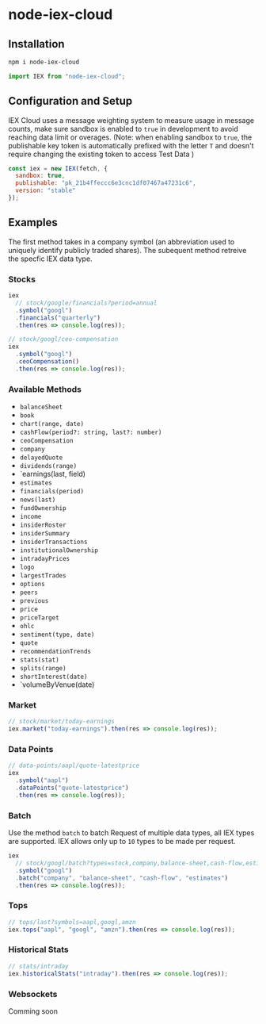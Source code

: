 # node-iex-cloud

## Installation

```bash
npm i node-iex-cloud
```

```javascript
import IEX from "node-iex-cloud";
```

## Configuration and Setup

IEX Cloud uses a message weighting system to measure usage in message counts, make sure sandbox is enabled to `true` in development to avoid reaching data limit or overages.
(Note: when enabling sandbox to `true`, the publishable key token is automatically prefixed with the letter `T` and doesn't require changing the existing token to access Test Data )

```javascript
const iex = new IEX(fetch, {
  sandbox: true,
  publishable: "pk_21b4ffeccc6e3cnc1df07467a47231c6",
  version: "stable"
});
```

## Examples

The first method takes in a company symbol (an abbreviation used to uniquely identify publicly traded shares). The subequent method retreive the specfic IEX data type.

### Stocks

```javascript
iex
  // stock/google/financials?period=annual
  .symbol("googl")
  .financials("quarterly")
  .then(res => console.log(res));
```

```javascript
// stock/googl/ceo-compensation
iex
  .symbol("googl")
  .ceoCompensation()
  .then(res => console.log(res));
```

### Available Methods

- `balanceSheet`
- `book`
- `chart(range, date)`
- `cashFlow(period?: string, last?: number)`
- `ceoCompensation`
- `company`
- `delayedQuote`
- `dividends(range)`
- `earnings(last, field)
- `estimates`
- `financials(period)`
- `news(last)`
- `fundOwnership`
- `income`
- `insiderRoster`
- `insiderSummary`
- `insiderTransactions`
- `institutionalOwnership`
- `intradayPrices`
- `logo`
- `largestTrades`
- `options`
- `peers`
- `previous`
- `price`
- `priceTarget`
- `ohlc`
- `sentiment(type, date)`
- `quote`
- `recommendationTrends`
- `stats(stat)`
- `splits(range)`
- `shortInterest(date)`
- `volumeByVenue(date)

### Market

```javascript
// stock/market/today-earnings
iex.market("today-earnings").then(res => console.log(res));
```

### Data Points

```javascript
// data-points/aapl/quote-latestprice
iex
  .symbol("aapl")
  .dataPoints("quote-latestprice")
  .then(res => console.log(res));
```

### Batch

Use the method `batch` to batch Request of multiple data types, all IEX types are supported. IEX allows only up to `10` types to be made per request.

```javascript
iex
  // stock/googl/batch?types=stock,company,balance-sheet,cash-flow,estimates
  .symbol("googl")
  .batch("company", "balance-sheet", "cash-flow", "estimates")
  .then(res => console.log(res));
```

### Tops

```javascript
// tops/last?symbols=aapl,googl,amzn
iex.tops("aapl", "googl", "amzn").then(res => console.log(res));
```

### Historical Stats

```javascript
// stats/intraday
iex.historicalStats("intraday").then(res => console.log(res));
```

### Websockets

Comming soon
